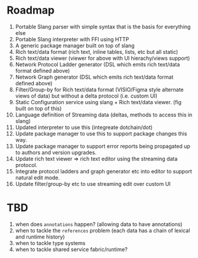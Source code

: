 # Roadmap

1. Portable Slang parser with simple syntax that is the basis for everything else
2. Portable Slang interpreter with FFI using HTTP
4. A generic package manager built on top of slang
5. Rich text/data format (rich text, inline tables, lists, etc but all static)
6. Rich text/data viewer (viewer for above with UI hierachy/views support)
7. Network Protocol Ladder generator (DSL which emits rich text/data format defined above)
8. Network Graph generator (DSL which emits rich text/data format defined above)
9. Filter/Group-by for Rich text/data format (VISIO/Figma style alternate views of data) but without a delta protocol (i.e. custom UI)
10. Static Configuration service using slang + Rich text/data viewer. (fig built on top of this)
11. Language definition of Streaming data (deltas, methods to access this in slang) 
12. Updated interpreter to use this (integreate dotchain/dot)
14. Update package manager to use this to support package changes this way.
15. Update package manager to support error reports being propagated up to authors and version upgrades.
16. Update rich text viewer => rich text editor using the streaming data protocol.
17. Integrate protocol ladders and graph generator etc into editor to support natural edit mode.
18. Update filter/group-by etc to use streaming edit over custom UI


# TBD 

1. when does `annotations` happen? (allowing data to have annotations)
2. when to tackle the `references` problem (each data has a chain of lexical and runtime history)
3. when to tackle type systems
4. when to tackle shared service fabric/runtime?

